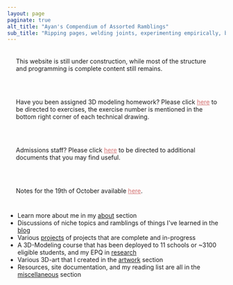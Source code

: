 ```yaml
---
layout: page
paginate: true
alt_title: "Ayan's Compendium of Assorted Ramblings"
sub_title: "Ripping pages, welding joints, experimenting empirically, burning electronics, and tuning PIDs."
---
```


<style>
  .content-container {
    border-radius: 10px; /* Add rounded corners to the container */
    padding: 20px; /* Add padding to the container */
    margin-bottom: 20px; /* Add bottom margin to create space between container and text below */
    background-size: cover;
    background-repeat: no-repeat;
    background-attachment: fixed; /* Optional, for a fixed background */
  }
  
  .content-container a {
    color: #D37070; /* Change the color of hyperlinks */
    text-decoration: underline; /* Add underline to hyperlinks */
  }
</style>
<div class="content-container" data-bg-image="assets/images/chevron2.png">
  This website is still under construction, while most of the structure and programming is complete content still remains.
</div>

<div class="content-container" data-bg-image="assets/images/chevron2.png">
  Have you been assigned 3D modeling homework? Please click <a href="/3d-exercises/">here</a> to be directed to exercises, the exercise number is mentioned in the bottom right corner of each technical drawing.
</div>

<div class="content-container" data-bg-image="assets/images/chevron2.png">
  Admissions staff? Please click <a href="/admissions/">here</a> to be directed to additional documents that you may find useful.
</div>

<div class="content-container" data-bg-image="assets/images/chevron2.png">
  Notes for the 19th of October available <a href="/19102023/">here</a>.
</div>

- Learn more about me in my <a href="/about/">about</a> section
- Discussions of niche topics and ramblings of things I've learned in the <a href="/blog/">blog</a>
- Various <a href="/projects/">projects</a> of projects that are complete and in-progress
- A 3D-Modeling course that has been deployed to 11 schools or ~3100 eligible students, and my EPQ in <a href="/research/">research</a>
- Various 3D-art that I created in the <a href="/artwork/">artwork</a> section
- Resources, site documentation, and my reading list are all in the <a href="/miscellaneous/">miscellaneous</a> section

<script>
  // Get all elements with the class "content-container"
  const contentContainers = document.querySelectorAll(".content-container");

  // Loop through the elements and set their background images
  contentContainers.forEach(container => {
    const bgImage = container.getAttribute("data-bg-image");
    container.style.backgroundImage = `url(${bgImage})`;
  });
</script>
